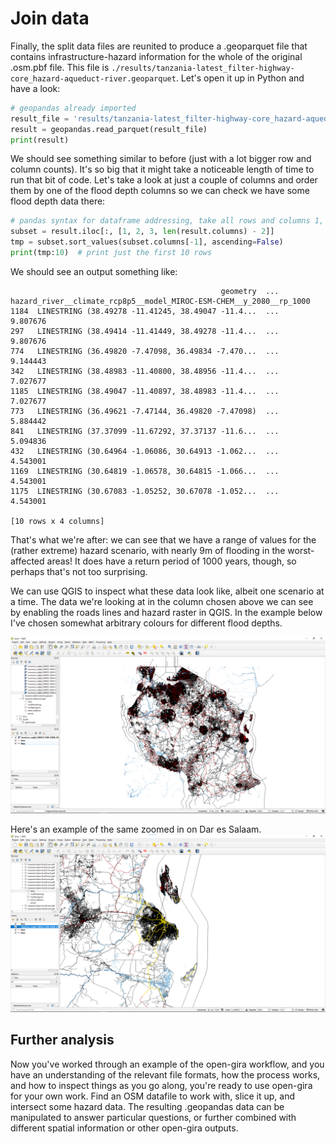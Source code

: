 # Join data

Finally, the split data files are reunited to produce a .geoparquet file that contains infrastructure-hazard
information for the whole of the original .osm.pbf file.
This file is `./results/tanzania-latest_filter-highway-core_hazard-aqueduct-river.geoparquet`.
Let's open it up in Python and have a look:

```python
# geopandas already imported
result_file = 'results/tanzania-latest_filter-highway-core_hazard-aqueduct-river.geoparquet'
result = geopandas.read_parquet(result_file)
print(result)
```

We should see something similar to before (just with a lot bigger row and column counts).
It's so big that it might take a noticeable length of time to run that bit of code.
Let's take a look at just a couple of columns and order them by one of the flood depth columns
so we can check we have some flood depth data there:

```python
# pandas syntax for dataframe addressing, take all rows and columns 1, 2, 3, and the penultimate one
subset = result.iloc[:, [1, 2, 3, len(result.columns) - 2]]
tmp = subset.sort_values(subset.columns[-1], ascending=False)
print(tmp:10)  # print just the first 10 rows
```

We should see an output something like:
```text
                                               geometry  ... hazard_river__climate_rcp8p5__model_MIROC-ESM-CHEM__y_2080__rp_1000
1184  LINESTRING (38.49278 -11.41245, 38.49047 -11.4...  ...                                           9.807676                 
297   LINESTRING (38.49414 -11.41449, 38.49278 -11.4...  ...                                           9.807676                 
774   LINESTRING (36.49820 -7.47098, 36.49834 -7.470...  ...                                           9.144443                 
342   LINESTRING (38.48983 -11.40800, 38.48956 -11.4...  ...                                           7.027677                 
1185  LINESTRING (38.49047 -11.40897, 38.48983 -11.4...  ...                                           7.027677                 
773   LINESTRING (36.49621 -7.47144, 36.49820 -7.47098)  ...                                           5.884442                 
841   LINESTRING (37.37099 -11.67292, 37.37137 -11.6...  ...                                           5.094836                 
432   LINESTRING (30.64964 -1.06086, 30.64913 -1.062...  ...                                           4.543001                 
1169  LINESTRING (30.64819 -1.06578, 30.64815 -1.066...  ...                                           4.543001                 
1175  LINESTRING (30.67083 -1.05252, 30.67078 -1.052...  ...                                           4.543001                 

[10 rows x 4 columns]
```

That's what we're after: we can see that we have a range of values for the (rather extreme) hazard scenario,
with nearly 9m of flooding in the worst-affected areas!
It does have a return period of 1000 years, though, so perhaps that's not too surprising.

We can use QGIS to inspect what these data look like, albeit one scenario at a time.
The data we're looking at in the column chosen above we can see by enabling the
roads lines and hazard raster in QGIS. 
In the example below I've chosen somewhat arbitrary colours for different flood depths.

![QGIS mapping of Tanzania under extreme flooding.](../../img/QGIS-intersection.png)

Here's an example of the same zoomed in on Dar es Salaam.
![QGIS mapping of Dar es Salaam under extreme flooding.](../../img/QGIS-all_zoom.png)

## Further analysis

Now you've worked through an example of the open-gira workflow, and you have an understanding of the relevant
file formats, how the process works, and how to inspect things as you go along, you're ready to use open-gira
for your own work.
Find an OSM datafile to work with, slice it up, and intersect some hazard data.
The resulting .geopandas data can be manipulated to answer particular questions, or further combined with
different spatial information or other open-gira outputs.
